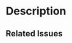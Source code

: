 # Description

<!-- Provide a description of your pull request. -->

## Related Issues

<!-- Link related issues e.g. `Fixes #<issue>` -->
